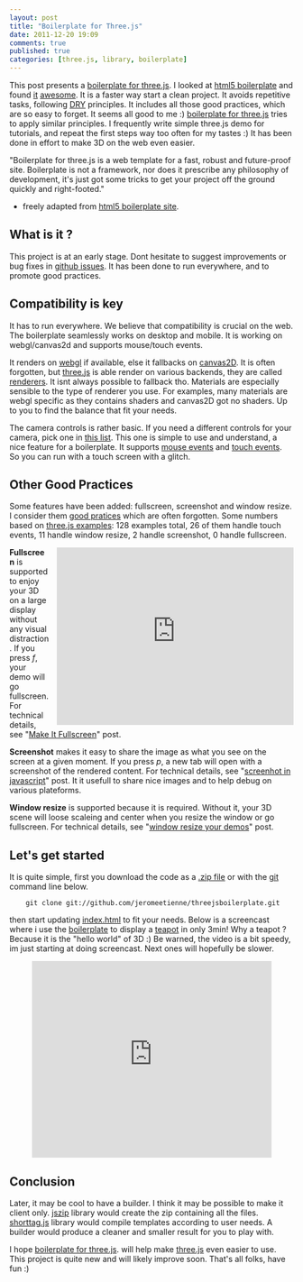 ```yaml
---
layout: post
title: "Boilerplate for Three.js"
date: 2011-12-20 19:09
comments: true
published: true
categories: [three.js, library, boilerplate]
---
```


This post presents a
[boilerplate for three.js](https://github.com/jeromeetienne/threejsboilerplate).
I looked at 
[html5 boilerplate](http://html5boilerplate.com/)
and found
[it](http://www.youtube.com/watch?v=NMEB78VX2P0)
[awesome](http://www.youtube.com/watch?v=oDlsOyPKUTM).
It is a faster way start a clean project. 
It avoids repetitive tasks, following [DRY](http://en.wikipedia.org/wiki/Don't_repeat_yourself) principles.
It includes all those good practices, which are so easy to forget.
It seems all good to me :)
[boilerplate for three.js](https://github.com/jeromeetienne/threejsboilerplate) tries to apply similar principles.
I frequently write simple three.js demo for tutorials, and repeat the first steps way too often for my tastes :)
It has been done in effort to make 3D on the web even easier.

"Boilerplate for three.js is a web template for a fast, robust and future-proof site.
Boilerplate is not a framework, nor does it prescribe any philosophy of
development, it's just got some tricks to get your project off the ground
quickly and right-footed."
- freely adapted from [html5 boilerplate site](http://html5boilerplate.com/).

<!-- more -->

## What is it ?

This project is at an early stage.
Dont hesitate to suggest improvements or
bug fixes in
[github issues](https://github.com/jeromeetienne/threejsboilerplate/issues).
It has been done to run everywhere, and to promote good practices.



## Compatibility is key

It has to run everywhere.
We believe that compatibility is crucial on the web.
The boilerplate seamlessly works on desktop and mobile.
It is working on webgl/canvas2d and supports mouse/touch events.

It renders on
[webgl](http://en.wikipedia.org/wiki/WebGL)
if available, else it fallbacks on
[canvas2D](http://html5doctor.com/an-introduction-to-the-canvas-2d-api/).
It is often forgotten, but [three.js]() is able render on various backends,
they are called [renderers](https://github.com/mrdoob/three.js/tree/master/src/renderers).
It isnt always possible to fallback tho.
Materials are especially sensible to the type of renderer you use.
For examples, many materials are webgl specific as they contains shaders and canvas2D got no shaders.
Up to you to find the balance that fit your needs.

The camera controls is rather basic.
If you need a different controls for your camera, pick one in
[this list](https://github.com/mrdoob/three.js/tree/master/src/extras/controls).
This one is simple to use and understand, a nice feature for a boilerplate.
It supports
[mouse events](http://www.quirksmode.org/js/events_mouse.html)
and
[touch events](https://developer.mozilla.org/en/DOM/Touch_events).
So you can run with a touch screen with a glitch.

## Other Good Practices

Some features have been added: fullscreen, screenshot and window resize.
I consider them [good pratices](http://en.wikipedia.org/wiki/Best_practice) which are often forgotten.
Some numbers based on [three.js examples](https://github.com/mrdoob/three.js/tree/master/examples):
128 examples total, 
26 of them handle touch events, 
11 handle window resize,
2 handle screenshot,
0 handle fullscreen.

<iframe src="http://jeromeetienne.github.com/threejsboilerplate"
	webkitallowfullscreen mozallowfullscreen allowfullscreen 
	width="420" height="315" frameborder="0" style="float: right; margin-left: 1em;">
</iframe>

**Fullscreen** is supported to enjoy your 3D on a large display
without any visual distraction.
If you press *f*, your demo will go fullscreen.
For technical details, see "[Make It Fullscreen](/blog/2011/11/17/lets-make-a-3d-game-make-it-fullscreen/)" post.

**Screenshot** makes it easy to share the image
as what you see on the screen at a given moment.
If you press *p*, a new tab will open with a screenshot of the rendered content.
For technical details, see "[screenhot in javascript](/blog/2011/09/03/screenshot-in-javascript/)" post.
It it usefull to share nice images and to help debug on various plateforms.

**Window resize** is supported because it is required. Without it, your 3D scene will loose scaleing and center
when you resize the window or go fullscreen.
For technical details, see "[window resize your demos](/blog/2011/08/30/window-resize-for-your-demos/)" post.

## Let's get started

It is quite simple, first you download the code as
a [.zip file](https://github.com/jeromeetienne/threejsboilerplate/zipball/master)
or with the [git](http://git-scm.com/) command line below.

```
	git clone git://github.com/jeromeetienne/threejsboilerplate.git
```

then start updating [index.html](https://github.com/jeromeetienne/threejsboilerplate/blob/master/index.html) to
fit your needs.
Below is a screencast where i use the
[boilerplate](https://github.com/jeromeetienne/threejsboilerplate)
to display a
[teapot](http://en.wikipedia.org/wiki/Utah_teapot)
in only 3min!
Why a teapot ? Because it is the "hello world" of 3D :)
Be warned, the video is a bit speedy, im just starting at doing screencast.
Next ones will hopefully be slower.

<center>
	<iframe width="425" height="349" src="http://www.youtube.com/embed/0XPOCi6FJX0?hl=en&fs=1" frameborder="0" allowfullscreen></iframe>
</center>

## Conclusion

Later, it may be cool to have a builder.
I think it may be possible to make it client only.
[jszip](http://jszip.stuartk.co.uk/) library would create the zip containing all the files.
[shorttag.js](https://github.com/jeromeetienne/shorttag.js) library would compile templates according to user needs.
A builder would produce a cleaner and smaller result for you to play with.

I hope
[boilerplate for three.js](https://github.com/jeromeetienne/threejsboilerplate).
will help make
[three.js](https://github.com/mrdoob/three.js/)
even easier to use.
This project is quite new and will likely improve soon.
That's all folks, have fun :)
